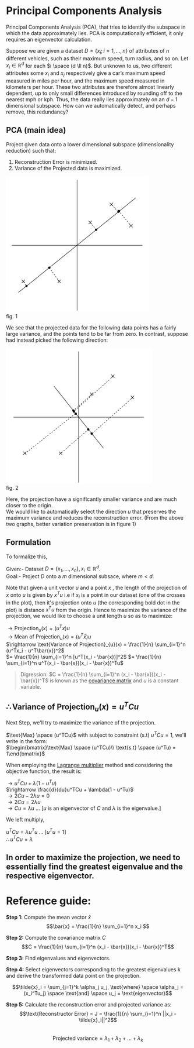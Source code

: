 # Principal Components Analysis
Principal Components Analysis (PCA), that tries to identify the subspace in which the data approximately lies. PCA is computationally efficient, it only requires an eigenvector calculation.     

Suppose we are given a dataset $D = \{x_i; i = 1, \dots, n\}$ of attributes of $n$ different vehicles, such as their maximum speed, turn radius, and
so on. Let $x_i \in \mathbb{R}^d$ for each $i \space (d \ll n)$.  But unknown to us, two different attributes some $x_i$ and $x_j$ respectively give a car’s maximum speed measured in miles per hour, and the maximum speed measured in kilometers per hour. These two attributes are therefore almost linearly dependent, up to only small differences introduced by rounding off to the nearest mph or kph. Thus, the data really lies approximately on an $d − 1$ dimensional subspace. How can we automatically detect, and perhaps remove, this redundancy?   

## PCA (main idea)  
Project given data onto a lower dimensional subspace (dimensionality reduction) such that:  
1. Reconstruction Error is minimized.
2. Variance of the Projected data is maximized.   

![/images/graph_1.png](./images/graph_1.png)   
$\text{fig. 1}$   

We see that the projected data for the following data points has a fairly large variance, and the points tend to be far from zero. In contrast, suppose had instead picked the following direction: 

![/images/graph_2.png](./images/graph_2.png)   
$\text{fig. 2}$  

Here, the projection have a significantly smaller variance and are much closer to the origin.  
We would like to automatically select the direction $u$ that preserves the maximum variance and reduces the reconstruction error. (From the above two graphs, better variation preservation is in figure 1)  

## Formulation  
To formalize this,   

Given:- Dataset $D = \{x_1, \dots, x_n\}, x_i \in \mathbb{R}^d$.  
Goal:- Project $D$ onto a $m$ dimensional subsace, where $m < d$.  

Note that given a unit vector $u$ and a point $x$ , the length of the projection of $x$ onto $u$ is given by $x^Tu$ i.e if $x_i$ is a point in our dataset (one of the crosses in the plot), then it's projection onto $u$ (the corresponding bold dot in the plot) is distance $x^Tu$ from the origin. Hence to maximize the variance of the projection, we would like to choose a unit length $u$ so as to maximize:  

$\rightarrow \text{Projection}_{u}(x) = (u^Tx)u$   
$\rightarrow \text{Mean of Projection}_{u}(x) = (u^T\bar{x})u$   
$\rightarrow \text{Variance of Projection}_{u}(x) = \frac{1}{n} \sum_{i=1}^n (u^Tx_i - u^T\bar{x})^2$  
$= \frac{1}{n} \sum_{i=1}^n [u^T(x_i - \bar{x})]^2$
$= \frac{1}{n} \sum_{i=1}^n u^T(x_i - \bar{x})(x_i - \bar{x})^Tu$  

> Digression: $C = \frac{1}{n} \sum_{i=1}^n (x_i - \bar{x})(x_i - \bar{x})^T$ is known as the [covariance matrix](https://youtu.be/152tSYtiQbw?si=FzQkXLCWVyccBB5d) and $u$ is a constant variable.   

$\therefore \text{Variance of Projection}_{u}(x) = u^TCu$  
---
Next Step, we'll try to maximize the variance of the projection.    

$\text{Max} \space (u^TCu)$ with subject to constraint (s.t) $u^TCu = 1$, we'll write in the form:  
$\begin{bmatrix}\text{Max} \space  (u^TCu)\\ \text{s.t} \space (u^Tu) = 1\end{bmatrix}$  

When employing the [Lagrange multiplier](https://youtu.be/5A39Ht9Wcu0?si=-xl-MoNk98Q8dDEv) method and considering the objective function, the result is:   

$\rightarrow u^TCu + \lambda(1 - u^Tu)$  
$\rightarrow \frac{d}{du}u^TCu + \lambda(1 - u^Tu)$  
$\rightarrow 2Cu - 2\lambda u = 0$  
$\rightarrow 2Cu = 2\lambda u$  
$\rightarrow Cu = \lambda u$  $\dots$ [$u$ is an eigenvector of $C$ and $\lambda$ is the eigenvalue.]  

We left multiply,   

$u^TCu = \lambda u^Tu$ $\dots$ [$u^Tu = 1$]  
$\therefore u^TCu = \lambda$  

In order to maximize the projection, we need to essentially find the greatest eigenvalue and the respective eigenvector.  
---

# Reference guide:  
**Step 1:** Compute the mean vector $\bar{x}$  
$$\bar{x} = \frac{1}{n} \sum_{i=1}^n x_i $$  

**Step 2:** Compute the covariance matrix $C$  
$$C = \frac{1}{n} \sum_{i=1}^n (x_i - \bar{x})(x_i - \bar{x})^T$$   

**Step 3:** Find eigenvalues and eigenvectors.  

**Step 4:** Select eigenvectors corresponding to the greatest eigenvalues k and derive the transformed data point on the projection.  

$$\tilde{x}_i = \sum_{j=1}^k \alpha_j u_j, \text{where} \space \alpha_j = (x_i^Tu_j) \space \text{and} \space u_j = \text{eigenvector}$$   

**Step 5:** Calculate the reconstruction error and projected variance as:   
$$\text{Reconstructor Error} = J = \frac{1}{n} \sum_{i=1}^n ||x_i - \tilde{x}_i||^2$$    
$$\text{Projected variance} = \lambda_1 + \lambda_2+ \dots + \lambda_k$$

